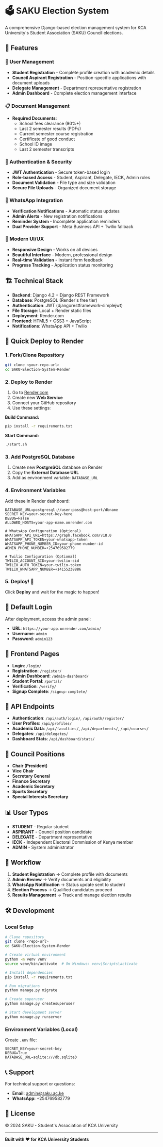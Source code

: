 # 🗳️ SAKU Election System

A comprehensive Django-based election management system for KCA University's Student Association (SAKU) Council elections.

## 🚀 Features

### 👥 User Management
- **Student Registration** - Complete profile creation with academic details
- **Council Aspirant Registration** - Position-specific applications with document uploads
- **Delegate Management** - Department representative registration
- **Admin Dashboard** - Complete election management interface

### 📋 Document Management
- **Required Documents**:
  - School fees clearance (80%+)
  - Last 2 semester results (PDFs)
  - Current semester course registration
  - Certificate of good conduct
  - School ID image
  - Last 2 semester transcripts

### 🔐 Authentication & Security
- **JWT Authentication** - Secure token-based login
- **Role-based Access** - Student, Aspirant, Delegate, IECK, Admin roles
- **Document Validation** - File type and size validation
- **Secure File Uploads** - Organized document storage

### 📱 WhatsApp Integration
- **Verification Notifications** - Automatic status updates
- **Admin Alerts** - New registration notifications
- **Reminder System** - Incomplete application reminders
- **Dual Provider Support** - Meta Business API + Twilio fallback

### 🎨 Modern UI/UX
- **Responsive Design** - Works on all devices
- **Beautiful Interface** - Modern, professional design
- **Real-time Validation** - Instant form feedback
- **Progress Tracking** - Application status monitoring

## 🏗️ Technical Stack

- **Backend**: Django 4.2 + Django REST Framework
- **Database**: PostgreSQL (Render's free tier)
- **Authentication**: JWT (djangorestframework-simplejwt)
- **File Storage**: Local + Render static files
- **Deployment**: Render.com
- **Frontend**: HTML5 + CSS3 + JavaScript
- **Notifications**: WhatsApp API + Twilio

## 🚀 Quick Deploy to Render

### 1. Fork/Clone Repository
```bash
git clone <your-repo-url>
cd SAKU-Election-System-Render
```

### 2. Deploy to Render
1. Go to [Render.com](https://render.com)
2. Create new **Web Service**
3. Connect your GitHub repository
4. Use these settings:

**Build Command:**
```bash
pip install -r requirements.txt
```

**Start Command:**
```bash
./start.sh
```

### 3. Add PostgreSQL Database
1. Create new **PostgreSQL** database on Render
2. Copy the **External Database URL**
3. Add as environment variable: `DATABASE_URL`

### 4. Environment Variables
Add these in Render dashboard:

```env
DATABASE_URL=postgresql://user:pass@host:port/dbname
SECRET_KEY=your-secret-key-here
DEBUG=False
ALLOWED_HOSTS=your-app-name.onrender.com

# WhatsApp Configuration (Optional)
WHATSAPP_API_URL=https://graph.facebook.com/v18.0
WHATSAPP_API_TOKEN=your-whatsapp-token
WHATSAPP_PHONE_NUMBER_ID=your-phone-number-id
ADMIN_PHONE_NUMBER=+254769582779

# Twilio Configuration (Optional)
TWILIO_ACCOUNT_SID=your-twilio-sid
TWILIO_AUTH_TOKEN=your-twilio-token
TWILIO_WHATSAPP_NUMBER=+14155238886
```

### 5. Deploy! 🎉
Click **Deploy** and wait for the magic to happen!

## 🔑 Default Login

After deployment, access the admin panel:
- **URL**: `https://your-app.onrender.com/admin/`
- **Username**: `admin`
- **Password**: `admin123`

## 📱 Frontend Pages

- **Login**: `/login/`
- **Registration**: `/register/`
- **Admin Dashboard**: `/admin-dashboard/`
- **Student Portal**: `/portal/`
- **Verification**: `/verify/`
- **Signup Complete**: `/signup-complete/`

## 🔌 API Endpoints

- **Authentication**: `/api/auth/login/`, `/api/auth/register/`
- **User Profiles**: `/api/profiles/`
- **Academic Data**: `/api/faculties/`, `/api/departments/`, `/api/courses/`
- **Delegates**: `/api/delegates/`
- **Dashboard Stats**: `/api/dashboard/stats/`

## 🎯 Council Positions

- **Chair (President)**
- **Vice Chair**
- **Secretary General**
- **Finance Secretary**
- **Academic Secretary**
- **Sports Secretary**
- **Special Interests Secretary**

## 📊 User Types

- **STUDENT** - Regular student
- **ASPIRANT** - Council position candidate
- **DELEGATE** - Department representative
- **IECK** - Independent Electoral Commission of Kenya member
- **ADMIN** - System administrator

## 🔄 Workflow

1. **Student Registration** → Complete profile with documents
2. **Admin Review** → Verify documents and eligibility
3. **WhatsApp Notification** → Status update sent to student
4. **Election Process** → Qualified candidates proceed
5. **Results Management** → Track and manage election results

## 🛠️ Development

### Local Setup
```bash
# Clone repository
git clone <repo-url>
cd SAKU-Election-System-Render

# Create virtual environment
python -m venv venv
source venv/bin/activate  # On Windows: venv\Scripts\activate

# Install dependencies
pip install -r requirements.txt

# Run migrations
python manage.py migrate

# Create superuser
python manage.py createsuperuser

# Start development server
python manage.py runserver
```

### Environment Variables (Local)
Create `.env` file:
```env
SECRET_KEY=your-secret-key
DEBUG=True
DATABASE_URL=sqlite:///db.sqlite3
```

## 📞 Support

For technical support or questions:
- **Email**: admin@saku.ac.ke
- **WhatsApp**: +254769582779

## 📄 License

© 2024 SAKU - Student's Association of KCA University

---

**Built with ❤️ for KCA University Students**